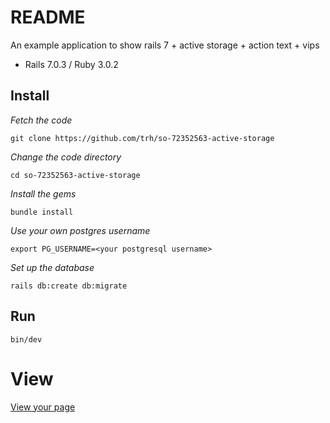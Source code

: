 # README

An example application to show rails 7 + active storage + action text + vips

* Rails 7.0.3 / Ruby 3.0.2

## Install

*Fetch the code*

`git clone https://github.com/trh/so-72352563-active-storage`

*Change the code directory*

`cd so-72352563-active-storage`

*Install the gems*

`bundle install`

*Use your own postgres username*

`export PG_USERNAME=<your postgresql username>`

*Set up the database*

`rails db:create db:migrate`

## Run

`bin/dev`

# View

[View your page](http://lvh.me:3000)
